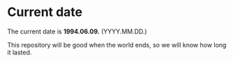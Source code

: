 # Current date

The current date is **1994.06.09.** (YYYY.MM.DD.)

This repository will be good when the world ends, so we will know how long it lasted.